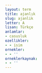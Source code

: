 ```yaml
---
layout: term
title: ajanlık
slug: ajanlik
letter: A
lisan: Türkçe
anlamlar:
- casusluk
ozellikler:
- - isim
ornekler:
- - ''
orneklerkaynak:
- - ''
---
```

